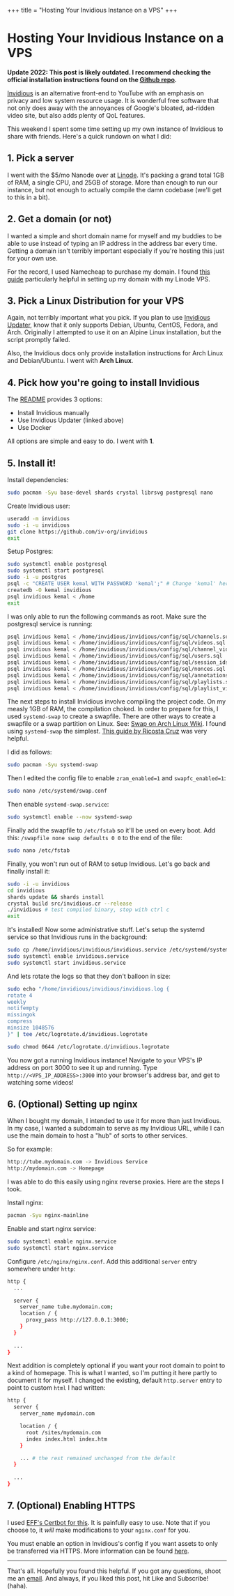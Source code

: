 +++
title = "Hosting Your Invidious Instance on a VPS"
+++

# Hosting Your Invidious Instance on a VPS

**Update 2022: This post is likely outdated. I recommend checking the official installation instructions found on the [Github repo](https://github.com/iv-org/invidious).**

[Invidious](https://github.com/iv-org/invidious) is an alternative front-end to YouTube with an emphasis on privacy and low system resource usage. It is wonderful free software that not only does away with the annoyances of Google's bloated, ad-ridden video site, but also adds plenty of QoL features.

This weekend I spent some time setting up my own instance of Invidious to share with friends. Here's a quick rundown on what I did:

## 1. Pick a server

I went with the $5/mo Nanode over at [Linode](https://linode.com). It's packing a grand total 1GB of RAM, a single CPU, and 25GB of storage. More than enough to run our instance, but not enough to actually compile the damn codebase (we'll get to this in a bit).

## 2. Get a domain (or not)

I wanted a simple and short domain name for myself and my buddies to be able to use instead of typing an IP address in the address bar every time. Getting a domain isn't terribly important especially if you're hosting this just for your own use.

For the record, I used Namecheap to purchase my domain. I found [this guide](https://web.archive.org/web/20200803032836/https://merelycurious.me/post/connecting-namecheap-domain-to-linode) particularly helpful in setting up my domain with my Linode VPS.

## 3. Pick a Linux Distribution for your VPS

Again, not terribly important what you pick. If you plan to use [Invidious Updater](https://github.com/tmiland/Invidious-Updater), know that it only supports Debian, Ubuntu, CentOS, Fedora, and Arch. Originally I attempted to use it on an Alpine Linux installation, but the script promptly failed.

Also, the Invidious docs only provide installation instructions for Arch Linux and Debian/Ubuntu. I went with **Arch Linux**.

## 4. Pick how you're going to install Invidious

The [README](https://github.com/iv-org/invidious/blob/master/README.md) provides 3 options:

* Install Invidious manually
* Use Invidious Updater (linked above)
* Use Docker

All options are simple and easy to do. I went with **1**.

## 5. Install it!

Install dependencies:
```bash
sudo pacman -Syu base-devel shards crystal librsvg postgresql nano
```

Create Invidious user:
```bash
useradd -m invidious
sudo -i -u invidious
git clone https://github.com/iv-org/invidious
exit
```

Setup Postgres:
```bash
sudo systemctl enable postgresql
sudo systemctl start postgresql
sudo -i -u postgres
psql -c "CREATE USER kemal WITH PASSWORD 'kemal';" # Change 'kemal' here to a stronger password, and update `password` in config/config.yml
createdb -O kemal invidious
psql invidious kemal < /home
exit
```

I was only able to run the following commands as root. Make sure the postgresql service is running:
```bash
psql invidious kemal < /home/invidious/invidious/config/sql/channels.sql
psql invidious kemal < /home/invidious/invidious/config/sql/videos.sql
psql invidious kemal < /home/invidious/invidious/config/sql/channel_videos.sql
psql invidious kemal < /home/invidious/invidious/config/sql/users.sql
psql invidious kemal < /home/invidious/invidious/config/sql/session_ids.sql
psql invidious kemal < /home/invidious/invidious/config/sql/nonces.sql
psql invidious kemal < /home/invidious/invidious/config/sql/annotations.sql
psql invidious kemal < /home/invidious/invidious/config/sql/playlists.sql
psql invidious kemal < /home/invidious/invidious/config/sql/playlist_videos.sql
```

The next steps to install Invidious involve compiling the project code. On my measly 1GB of RAM, the compilation choked. In order to prepare for this, I used `systemd-swap` to create a swapfile. There are other ways to create a swapfile or a swap partition on Linux. See: [Swap on Arch Linux Wiki](https://wiki.archlinux.org/index.php/Swap). I found using `systemd-swap` the simplest. [This guide by Ricosta Cruz](https://web.archive.org/web/20200803033711/https://ricostacruz.com/til/after-installing-arch-linux) was very helpful.

I did as follows:
```bash
sudo pacman -Syu systemd-swap
```

Then I edited the config file to enable `zram_enabled=1` and `swapfc_enabled=1`:
```bash
sudo nano /etc/systemd/swap.conf
```

Then enable `systemd-swap.service`:
```bash
sudo systemctl enable --now systemd-swap
```

Finally add the swapfile to `/etc/fstab` so it'll be used on every boot. Add this: `/swapfile none swap defaults 0 0` to the end of the file:
```bash
sudo nano /etc/fstab
```

Finally, you won't run out of RAM to setup Invidious. Let's go back and finally install it:
```bash
sudo -i -u invidious
cd invidious
shards update && shards install
crystal build src/invidious.cr --release
./invidious # test compiled binary, stop with ctrl c
exit
```

It's installed! Now some administrative stuff. Let's setup the systemd service so that Invidious runs in the background:
```bash
sudo cp /home/invidious/invidious/invidious.service /etc/systemd/system/invidious.service
sudo systemctl enable invidious.service
sudo systemctl start invidious.service
```

And lets rotate the logs so that they don't balloon in size:
```bash
sudo echo "/home/invidious/invidious/invidious.log {
rotate 4
weekly
notifempty
missingok
compress
minsize 1048576
}" | tee /etc/logrotate.d/invidious.logrotate

sudo chmod 0644 /etc/logrotate.d/invidious.logrotate
```

You now got a running Invidious instance! Navigate to your VPS's IP address on port 3000 to see it up and running. Type `http://<VPS_IP_ADDRESS>:3000` into your browser's address bar, and get to watching some videos!

## 6. (Optional) Setting up nginx

When I bought my domain, I intended to use it for more than just Invidious. In my case, I wanted a subdomain to serve as my Invidious URL, while I can use the main domain to host a "hub" of sorts to other services.

So for example:
```bash
http://tube.mydomain.com -> Invidious Service
http://mydomain.com -> Homepage
```

I was able to do this easily using nginx reverse proxies. Here are the steps I took.

Install nginx:
```bash
pacman -Syu nginx-mainline
```

Enable and start nginx service:
```bash
sudo systemctl enable nginx.service
sudo systemctl start nginx.service
```

Configure `/etc/nginx/nginx.conf`. Add this additional `server` entry somewhere under `http`:
```bash
http {
  ...

  server {
    server_name tube.mydomain.com;
    location / {
      proxy_pass http://127.0.0.1:3000;
    }
  }
  
  ...
}
```

Next addition is completely optional if you want your root domain to point to a kind of homepage. This is what I wanted, so I'm putting it here partly to document it for myself. I changed the existing, default `http.server` entry to point to custom `html` I had written:
```bash
http {
  server {
    server_name mydomain.com

    location / {
      root /sites/mydomain.com
      index index.html index.htm
    }

    ... # the rest remained unchanged from the default
  }
  
  ...
}
```

## 7. (Optional) Enabling HTTPS

I used [EFF's Certbot for this](https://certbot.eff.org/). It is painfully easy to use. Note that if you choose to, it *will* make modifications to your `nginx.conf` for you.

You must enable an option in Invidious's config if you want assets to only be transferred via HTTPS. More information can be found [here](https://github.com/iv-org/invidious/wiki/Configuration).

___

That's all. Hopefully you found this helpful. If you got any questions, shoot me an [email](mailto:me@kevinfiol.com). And always, if you liked this post, hit Like and Subscribe! (haha).
